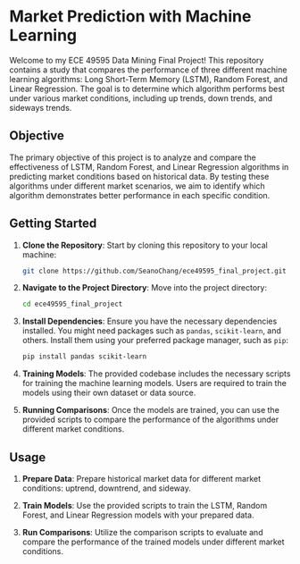 ﻿# Market Prediction with Machine Learning

Welcome to my ECE 49595 Data Mining Final Project! This repository contains a study that compares the performance of three different machine learning algorithms: Long Short-Term Memory (LSTM), Random Forest, and Linear Regression. The goal is to determine which algorithm performs best under various market conditions, including up trends, down trends, and sideways trends.

## Objective

The primary objective of this project is to analyze and compare the effectiveness of LSTM, Random Forest, and Linear Regression algorithms in predicting market conditions based on historical data. By testing these algorithms under different market scenarios, we aim to identify which algorithm demonstrates better performance in each specific condition.

## Getting Started

1. **Clone the Repository**: Start by cloning this repository to your local machine:

   ```bash
   git clone https://github.com/SeanoChang/ece49595_final_project.git
   ```

2. **Navigate to the Project Directory**: Move into the project directory:

   ```bash
   cd ece49595_final_project
   ```

3. **Install Dependencies**: Ensure you have the necessary dependencies installed. You might need packages such as `pandas`, `scikit-learn`, and others. Install them using your preferred package manager, such as `pip`:

   ```bash
   pip install pandas scikit-learn
   ```

4. **Training Models**: The provided codebase includes the necessary scripts for training the machine learning models. Users are required to train the models using their own dataset or data source.

5. **Running Comparisons**: Once the models are trained, you can use the provided scripts to compare the performance of the algorithms under different market conditions.

## Usage

1. **Prepare Data**: Prepare historical market data for different market conditions: uptrend, downtrend, and sideway.

2. **Train Models**: Use the provided scripts to train the LSTM, Random Forest, and Linear Regression models with your prepared data.

3. **Run Comparisons**: Utilize the comparison scripts to evaluate and compare the performance of the trained models under different market conditions.
